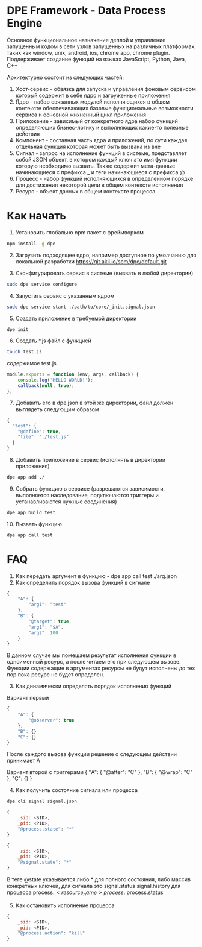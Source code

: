 # DPE Framework - Data Process Engine

Основное функциональное назначение деплой и управление запущенным кодом 
в сети узлов запущенных на различных платформах, таких как window, unix,
 android, ios, chrome app, chrome plugin. Поддерживает создание функций
на языках JavaScript, Python, Java, C++

Архитектурно состоит из следующих частей:
1. Хост-сервис - обвязка для запуска и управления фоновым сервисом
    который содержит в себе ядро и загруженные приложения
2. Ядро - набор связанных модулей исполняющихся в общем контексте
    обеспечивающих базовые функциональные возможности сервиса и основной
    жихненный цикл приложения
3. Приложение - зависимый от конкретного ядра набор функций определяющих
    бизнес-логику и выполняющих какие-то полезные действия
4. Компонент - составная часть ядра и приложений, по сути каждая
    отдельная функция которая может быть вызвана из вне
5. Сигнал - запрос на исполнение функций в системе, представляет собой
    JSON объект, в котором каждый ключ это имя функции которую необходимо
    вызвать. Также содержит мета-данные начинающиеся с префикса _ и теги
    начинающиеся с префикса @
6. Процесс - набор функций исполняющихся в определенном порядке для 
    достижения некоторой цели в общем контексте исполнения
7. Ресурс - объект данных в общем контексте процесса
    
# Как начать

1. Установить глобально npm пакет с фреймворком

```bash
npm install -g dpe
```

2. Загрузить подходящее ядро, например доступное по умолчанию для
    локальной разработки https://git.akil.io/scm/dpe/default.git

3. Сконфигурировать сервис в системе (вызвать в любой директории)

```bash
sudo dpe service configure
```

4. Запустить сервис с указанным ядром

```bash
sudo dpe service start ./path/to/core/_init.signal.json
```
5. Создать приложение в требуемой директории

```bash
dpe init
```

6. Создать *.js файл с функцией

```bash
touch test.js
```

содержимое test.js
```javascript
module.exports = function (env, args, callback) {
    console.log('HELLO WORLD!');
    callback(null, true);
};
```

7. Добавить его в dpe.json в этой же директории, файл должен выглядеть 
    следующим образом
    
```javascript
{
  "test": {
    "@define": true,
    "file": "./test.js"
  }
}
```

8. Добавить приложение в сервис (исполнять в директории приложения)

```bash
dpe app add ./
```

9. Собрать функцию в сервисе (разрешаются зависимости, выполняется 
    наследование, подключаются триггеры и устанавливаются нужные 
    соединения)
    
```bash
dpe app build test
```

10. Вызвать функцию

```bash
dpe app call test
```

# FAQ
1. Как передать аргумент в функцию - dpe app call test ./arg.json
2. Как определить порядок вызова функций в сигнале

```javascript
{
    "A": {
        "arg1": "test"
    },
    "B": {
        "@target": true,
        "arg1": "$A",
        "arg2": 100
    }
}
```

В данном случае мы помещаем результат исполнения функции в одноименный 
ресурс, а после читаем его при следующем вызове. Функции содержащие в 
аргументах ресурсы не будут исполнены до тех пор пока ресурс не будет 
определен.

3. Как динамически определять порядок исполнения функций

Вариант первый
```javascript
{
    "A": {
        "@observer": true
    },
    "B": {}
    "C": {}
}
```

После каждого вызова функции решение о следующем действии принимает A

Вариант второй с триггерами
{
    "A": {
        "@after": "C"
    },
    "B": {
        "@wrap": "C"
    },
    "C": {}
}

4. Как получить состояние сигнала или процесса

```bash
dpe cli signal signal.json
```

```javascript
{
    _sid: <SID>,
    _pid: <PID>,
    "@process.state": "*"
}
```
```javascript
{
    _sid: <SID>,
    _pid: <PID>,
    "@signal.state": "*"
}
```

В теге @state указывается либо * для полного состояния, либо массив 
конкретных ключей, для сигнала это
signal.status
signal.history
для процесса
process.$<resource_name>
process.$<state>
process.status

5. Как остановить исполнение процесса

```javascript
{
    _sid: <SID>,
    _pid: <PID>,
    "@process.action": "kill"
}
```
